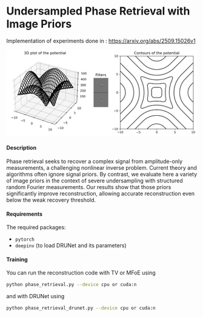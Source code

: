 # Undersampled Phase Retrieval with Image Priors
Implementation of experiments done in : https://arxiv.org/abs/2509.15026v1

![alt text](https://github.com/StanislasDucotterd/MFoE/blob/main/potential.png?raw=true)

#### Description
Phase retrieval seeks to recover a complex signal from amplitude-only measurements, a challenging nonlinear inverse problem. Current theory and algorithms often ignore signal priors. By contrast, we evaluate here a variety of image priors in the context of severe undersampling with structured random Fourier measurements. Our results show that those priors significantly improve reconstruction, allowing accurate reconstruction even below the weak recovery threshold.

#### Requirements
The required packages:
- `pytorch`
- `deepinv` (to load DRUNet and its parameters)

#### Training

You can run the reconstruction code with TV or MFoE using

```bash
python phase_retrieval.py --device cpu or cuda:n
```

and with DRUNet using

```bash
python phase_retrieval_drunet.py --device cpu or cuda:n
```
